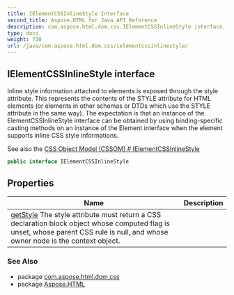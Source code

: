 ```yaml
---
title: IElementCSSInlineStyle Interface
second_title: Aspose.HTML for Java API Reference
description: com.aspose.html.dom.css.IElementCSSInlineStyle interface. Inline style information attached to elements is exposed through the style attribute. This represents the contents of the STYLE attribute for HTML elements or elements in other schemas or DTDs which use the STYLE attribute in the same way. The expectation is that an instance of the ElementCSSInlineStyle interface can be obtained by using binding-specific casting methods on an instance of the Element interface when the element supports inline CSS style informations
type: docs
weight: 730
url: /java/com.aspose.html.dom.css/ielementcssinlinestyle/
---
```

## IElementCSSInlineStyle interface

Inline style information attached to elements is exposed through the style attribute. This represents the contents of the STYLE attribute for HTML elements (or elements in other schemas or DTDs which use the STYLE attribute in the same way). The expectation is that an instance of the ElementCSSInlineStyle interface can be obtained by using binding-specific casting methods on an instance of the Element interface when the element supports inline CSS style informations.

See also the [CSS Object Model (CSSOM) # IElementCSSInlineStyle](https://www.w3.org/TR/cssom-1/#the-elementcssinlinestyle-mixin)

```java
public interface IElementCSSInlineStyle
```

## Properties

| Name | Description |
| --- | --- |
| [getStyle](../../com.aspose.html.dom.css/ielementcssinlinestyle/style/) The style attribute must return a CSS declaration block object whose computed flag is unset, whose parent CSS rule is null, and whose owner node is the context object. |

### See Also

* package [com.aspose.html.dom.css](../../com.aspose.html.dom.css/)
* package [Aspose.HTML](../../)
